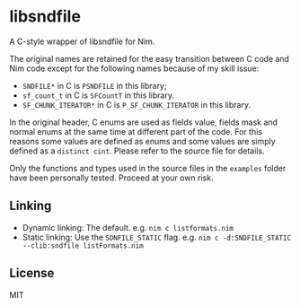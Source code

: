 # libsndfile

A C-style wrapper of libsndfile for Nim.

The original names are retained for the easy transition between C code and Nim code except for the following names because of my skill issue:

+ `SNDFILE*` in C is `PSNDFILE` in this library;
+ `sf_count_t` in C is `SFCountT` in this library.
+ `SF_CHUNK_ITERATOR*` in C is `P_SF_CHUNK_ITERATOR` in this library.

In the original header, C enums are used as fields value, fields mask and normal enums at the same time at different part of the code. For this reasons some values are defined as enums and some values are simply defined as a `distinct cint`. Please refer to the source file for details.

Only the functions and types used in the source files in the `examples` folder have been personally tested. Proceed at your own risk.

## Linking

+ Dynamic linking: The default. e.g. `nim c listformats.nim`
+ Static linking: Use the `SDNFILE_STATIC` flag. e.g. `nim c -d:SNDFILE_STATIC --clib:sndfile listFormats.nim`

## License

MIT



